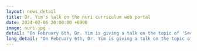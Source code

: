 ```yaml
---
layout: news_detail
title: Dr. Yim's talk on the nuri curriculum web portal
date: 2024-02-06 20:00:00 +0900
image: nuri.jpg
detail: "On February 6th, Dr. Yim is giving a talk on the topic of 'Secrets of Child Brain Development:Bilingualism'. You can find her lecture on the Nuri Curriculum web portal, which is under the Ministry of Education."
long_detail: "On February 6th, Dr. Yim is giving a talk on the topic of 'Secrets of Child Brain Development:Bilingualism'. You can find her lecture on the Nuri Curriculum web portal, which is under the Ministry of Education."
---
```


